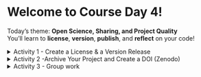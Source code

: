 #  Welcome to **Course Day 4!**

Today’s theme: **Open Science, Sharing, and Project Quality**  
You’ll learn to **license**, **version**, **publish**, and **reflect** on your code!


<details>
<summary>Activity 1 - Create a License & a Version Release</summary>

## 🛠️ Activity 1: **Create a License & a Version Release**

> 📚 **Goal:** License your project and create a formal version for sharing.

### 📝 Steps:

1. **Create a License File**
   - In your **fork** of the course repository, create a new file:  
     `LICENSE.md`
   - Choose a license that fits your project (e.g., MIT, BSD, GPL).  
     👉 Tip: [https://choosealicense.com/](https://choosealicense.com/)

2. **Commit Your License**
   - Write a clear commit message, e.g.,  
     `"Add MIT License"`

3. **Create a Version Release**
   - Go to your repo ➔ **Releases** ➔ **Draft a new release**.
   - Tag your release (e.g., `v1.0.0`).
   - Add a short title and description for your release.
   - Publish!

✅ **Result:** Your project now has a license **and** an official version release!

</details>


<details>
<summary>Activity 2 -Archive Your Project and Create a DOI (Zenodo)</summary>

## 🌍 Activity 2: **Archive Your Project and Create a DOI (Zenodo)**

> 🏛️ **Goal:** Make your project permanently citable.

### 📝 Steps:

1. **Create a Zenodo Account**
   - Sign up at [https://zenodo.org/](https://zenodo.org/).

2. **Link Zenodo to GitHub**
   - In Zenodo, go to **Account ➔ GitHub**.
   - **Authorize access** and **enable your repository** for archiving.

3. **Publish and Generate a DOI**
   - After your GitHub Release, Zenodo will generate a **DOI** (Digital Object Identifier).
   - Use it to cite your code like a scientific publication!

✅ **Result:** Your project is now citable and permanently archived!

</details>

<details>
<summary>Activity 3 - Group work</summary>

## 🤝 Activity 3: **Group Work – What Makes a Good Code Project?**

> 🧠 **Goal:** Reflect together on what makes software truly great.

### 📝 Steps:

- **Form small groups** (3–6 people).

- One person creates a new Github repository. The other members of the group fork it.


- Brainstorm and create a **Checklist** for:

  > _"What makes a good code project?"_

💬 **The list could include items such as:**
- Github/Gitlab
- Documentation quality
- Code structure and readability
- Testing and validation
- Licensing and citation
- Reusability and modularity
- Community contributions (issues, pull requests)
- Automation (Makefiles, CI/CD)

⚡ **Question:**  
> Did we miss anything important during the course?

**Future** 
- What would you like to learn more about?

Split the work. Work collaboratively on the Checklist. Commit and make pull requests to the main repository.

🎤 **Be ready to share your checklist with the full group!**

</details>
